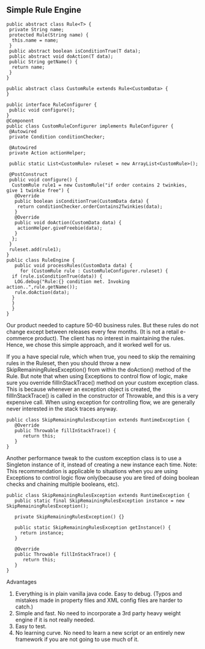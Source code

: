 ## Simple Rule Engine 
```
public abstract class Rule<T> {
 private String name;
 protected Rule(String name) {
  this.name = name;
 }
 public abstract boolean isConditionTrue(T data);
 public abstract void doAction(T data);
 public String getName() {
  return name;
 }
}

public abstract class CustomRule extends Rule<CustomData> {
}

public interface RuleConfigurer {
 public void configure();
}
@Component
public class CustomRuleConfigurer implements RuleConfigurer {
 @Autowired 
 private Condition conditionChecker;

 @Autowired
 private Action actionHelper;

 public static List<CustomRule> ruleset = new ArrayList<CustomRule>();

 @PostConstruct
 public void configure() {
  CustomRule rule1 = new CustomRule("if order contains 2 twinkies, give 1 twinkie free") {
   @Override
   public boolean isConditionTrue(CustomData data) {
    return conditionChecker.orderContains2Twinkies(data);
   }
   @Override
   public void doAction(CustomData data) {
    actionHelper.giveFreebie(data);
   }
  };
 }
 ruleset.add(rule1);
}  
public class RuleEngine {
   public void processRules(CustomData data) {
     for (CustomRule rule : CustomRuleConfigurer.ruleset) {
  if (rule.isConditionTrue(data)) {
   LOG.debug("Rule:{} condition met. Invoking action..",rule.getName());
   rule.doAction(data);
  }
  }
  }
}
```
Our product needed to capture 50-60 business rules. But these rules do not change except between releases every few months. (It is not a retail e-commerce product). The client has no interest in maintaining the rules. Hence, we chose this simple approach, and it worked well for us.

If you a have special rule, which when true, you need to skip the remaining rules in the Ruleset, then you should throw a new SkipRemainingRulesException() from within the doAction() method of the Rule.
But note that when using Exceptions to control flow of logic, make sure you override fillInStackTrace() method on your custom exception class. This is because whenever an exception object is created, the fillInStackTrace() is called in the constructor of Throwable, and this is a very expensive call. When using exception for controlling flow, we are generally never interested in the stack traces anyway.
```
public class SkipRemainingRulesException extends RuntimeException {
   @Override
   public Throwable fillInStackTrace() {
      return this;
   }
}
```
Another performance tweak to the custom exception class is to use a Singleton instance of it, instead of creating a new instance each time. Note: This recommendation is applicable to situations when you are using Exceptions to control logic flow only(because you are tired of doing boolean checks and chaining multiple booleans, etc).
```
public class SkipRemainingRulesException extends RuntimeException {
   public static final SkipRemainingRulesException instance = new SkipRemainingRulesException();

   private SkipRemainingRulesException() {}

   public static SkipRemainingRulesException getInstance() {
     return instance;
   }

   @Override
   public Throwable fillInStackTrace() {
      return this;
   }
}
```
Advantages
1. Everything is in plain vanilla java code. Easy to debug. (Typos and mistakes made in property files and XML config files are harder to catch.)
2. Simple and fast. No need to incorporate a 3rd party heavy weight engine if it is not really needed.
3. Easy to test. 
4. No learning curve. No need to learn a new script or an entirely new framework if you are not going to use much of it.

